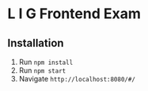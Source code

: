 # L I G Frontend Exam

## Installation
1. Run `npm install`
2. Run `npm start`
3. Navigate `http://localhost:8080/#/`